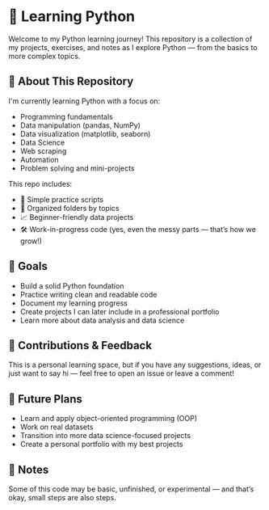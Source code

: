 # 🐍 Learning Python

Welcome to my Python learning journey!
This repository is a collection of my projects, exercises, and notes as I explore Python — from the basics to more complex topics.

## 🚀 About This Repository

I'm currently learning Python with a focus on:

* Programming fundamentals
* Data manipulation (pandas, NumPy)
* Data visualization (matplotlib, seaborn)
* Data Science
* Web scraping
* Automation
* Problem solving and mini-projects

This repo includes:

* 🧩 Simple practice scripts
* 📂 Organized folders by topics
* 📈 Beginner-friendly data projects
* 🛠️ Work-in-progress code (yes, even the messy parts — that’s how we grow!)

## 📌 Goals

* Build a solid Python foundation
* Practice writing clean and readable code
* Document my learning progress
* Create projects I can later include in a professional portfolio
* Learn more about data analysis and data science 

## 🙌 Contributions & Feedback

This is a personal learning space, but if you have any suggestions, ideas, or just want to say hi — feel free to open an issue or leave a comment!

## 🌟 Future Plans

* Learn and apply object-oriented programming (OOP)
* Work on real datasets
* Transition into more data science-focused projects
* Create a personal portfolio with my best projects

## 📝 Notes

Some of this code may be basic, unfinished, or experimental — and that’s okay, small steps are also steps.


